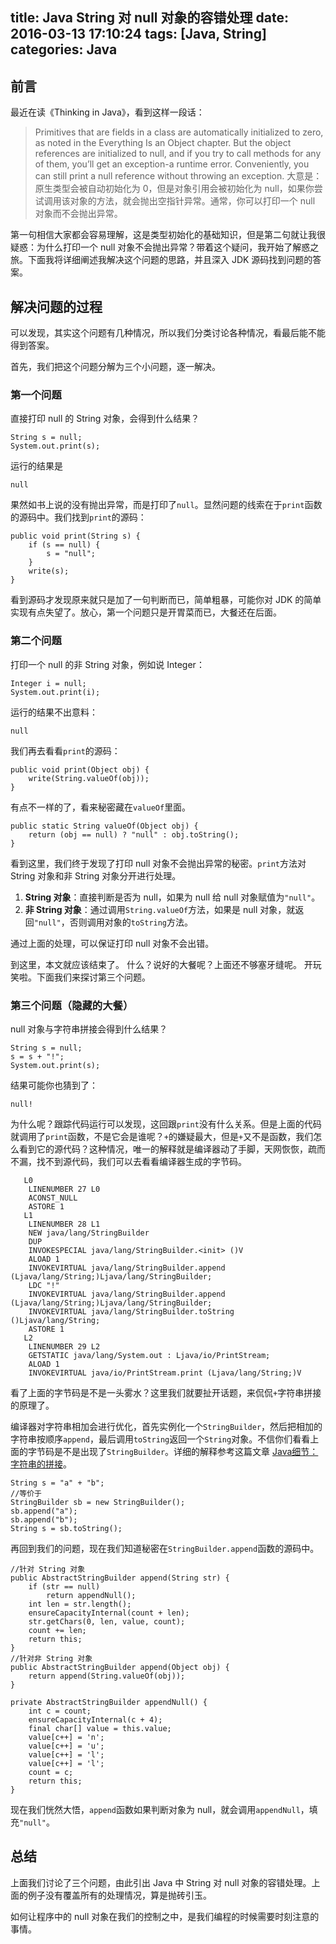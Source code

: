 title: Java String 对 null 对象的容错处理
date: 2016-03-13 17:10:24
tags: [Java, String]
categories: Java
---

## 前言
最近在读《Thinking in Java》，看到这样一段话：
> Primitives that are fields in a class are automatically initialized to zero, as noted in the Everything Is an Object chapter. But the object references are initialized to null, and if you try to call methods for any of them, you’ll get an exception-a runtime error. Conveniently, you can still print a null reference without throwing an exception.
大意是：原生类型会被自动初始化为 0，但是对象引用会被初始化为 null，如果你尝试调用该对象的方法，就会抛出空指针异常。通常，你可以打印一个 null 对象而不会抛出异常。

第一句相信大家都会容易理解，这是类型初始化的基础知识，但是第二句就让我很疑惑：为什么打印一个 null 对象不会抛出异常？带着这个疑问，我开始了解惑之旅。下面我将详细阐述我解决这个问题的思路，并且深入 JDK 源码找到问题的答案。

## 解决问题的过程
可以发现，其实这个问题有几种情况，所以我们分类讨论各种情况，看最后能不能得到答案。

首先，我们把这个问题分解为三个小问题，逐一解决。

### 第一个问题
直接打印 null 的 String 对象，会得到什么结果？

    String s = null;
    System.out.print(s);

运行的结果是

    null

果然如书上说的没有抛出异常，而是打印了`null`。显然问题的线索在于`print`函数的源码中。我们找到`print`的源码：

    public void print(String s) {
        if (s == null) {
            s = "null";
        }
        write(s);
    }

看到源码才发现原来就只是加了一句判断而已，简单粗暴，可能你对 JDK 的简单实现有点失望了。放心，第一个问题只是开胃菜而已，大餐还在后面。

### 第二个问题
打印一个 null 的非 String 对象，例如说 Integer：

    Integer i = null;
    System.out.print(i);

运行的结果不出意料：

    null

我们再去看看`print`的源码：

    public void print(Object obj) {
        write(String.valueOf(obj));
    }

有点不一样的了，看来秘密藏在`valueOf`里面。

    public static String valueOf(Object obj) {
        return (obj == null) ? "null" : obj.toString();
    }

看到这里，我们终于发现了打印 null 对象不会抛出异常的秘密。`print`方法对 String 对象和非 String 对象分开进行处理。

1. **String 对象**：直接判断是否为 null，如果为 null 给 null 对象赋值为`"null"`。
2. **非 String 对象**：通过调用`String.valueOf`方法，如果是 null 对象，就返回`"null"`，否则调用对象的`toString`方法。

通过上面的处理，可以保证打印 null 对象不会出错。

到这里，本文就应该结束了。
什么？说好的大餐呢？上面还不够塞牙缝呢。
开玩笑啦。下面我们来探讨第三个问题。

### 第三个问题（隐藏的大餐）
null 对象与字符串拼接会得到什么结果？

    String s = null;
    s = s + "!";
    System.out.print(s);

结果可能你也猜到了：

    null!

为什么呢？跟踪代码运行可以发现，这回跟`print`没有什么关系。但是上面的代码就调用了`print`函数，不是它会是谁呢？`+`的嫌疑最大，但是`+`又不是函数，我们怎么看到它的源代码？这种情况，唯一的解释就是编译器动了手脚，天网恢恢，疏而不漏，找不到源代码，我们可以去看看编译器生成的字节码。

       L0
        LINENUMBER 27 L0
        ACONST_NULL
        ASTORE 1
       L1
        LINENUMBER 28 L1
        NEW java/lang/StringBuilder
        DUP
        INVOKESPECIAL java/lang/StringBuilder.<init> ()V
        ALOAD 1
        INVOKEVIRTUAL java/lang/StringBuilder.append (Ljava/lang/String;)Ljava/lang/StringBuilder;
        LDC "!"
        INVOKEVIRTUAL java/lang/StringBuilder.append (Ljava/lang/String;)Ljava/lang/StringBuilder;
        INVOKEVIRTUAL java/lang/StringBuilder.toString ()Ljava/lang/String;
        ASTORE 1
       L2
        LINENUMBER 29 L2
        GETSTATIC java/lang/System.out : Ljava/io/PrintStream;
        ALOAD 1
        INVOKEVIRTUAL java/io/PrintStream.print (Ljava/lang/String;)V

看了上面的字节码是不是一头雾水？这里我们就要扯开话题，来侃侃`+`字符串拼接的原理了。

编译器对字符串相加会进行优化，首先实例化一个`StringBuilder`，然后把相加的字符串按顺序`append`，最后调用`toString`返回一个`String`对象。不信你们看看上面的字节码是不是出现了`StringBuilder`。详细的解释参考这篇文章 [Java细节：字符串的拼接][1]。

    String s = "a" + "b";
    //等价于
    StringBuilder sb = new StringBuilder();
    sb.append("a");
    sb.append("b");
    String s = sb.toString();

再回到我们的问题，现在我们知道秘密在`StringBuilder.append`函数的源码中。

    //针对 String 对象
    public AbstractStringBuilder append(String str) {
        if (str == null)
            return appendNull();
        int len = str.length();
        ensureCapacityInternal(count + len);
        str.getChars(0, len, value, count);
        count += len;
        return this;
    }
    //针对非 String 对象
    public AbstractStringBuilder append(Object obj) {
        return append(String.valueOf(obj));
    }

    private AbstractStringBuilder appendNull() {
        int c = count;
        ensureCapacityInternal(c + 4);
        final char[] value = this.value;
        value[c++] = 'n';
        value[c++] = 'u';
        value[c++] = 'l';
        value[c++] = 'l';
        count = c;
        return this;
    }

现在我们恍然大悟，`append`函数如果判断对象为 null，就会调用`appendNull`，填充`"null"`。

## 总结
上面我们讨论了三个问题，由此引出 Java 中 String 对 null 对象的容错处理。上面的例子没有覆盖所有的处理情况，算是抛砖引玉。

如何让程序中的 null 对象在我们的控制之中，是我们编程的时候需要时刻注意的事情。

  [1]: http://droidyue.com/blog/2014/08/30/java-details-string-concatenation/